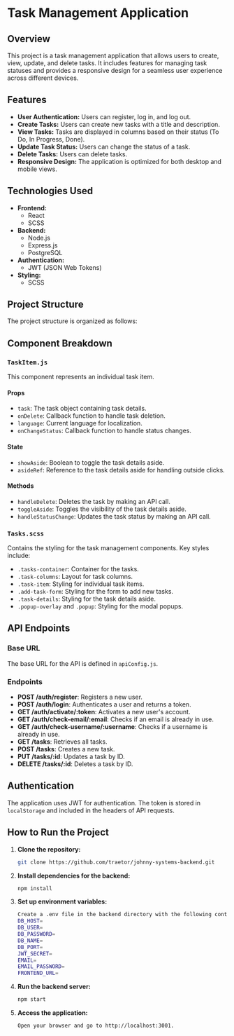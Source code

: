 # Task Management Application

## Overview

This project is a task management application that allows users to create, view, update, and delete tasks. It includes features for managing task statuses and provides a responsive design for a seamless user experience across different devices.

## Features

- **User Authentication:** Users can register, log in, and log out.
- **Create Tasks:** Users can create new tasks with a title and description.
- **View Tasks:** Tasks are displayed in columns based on their status (To Do, In Progress, Done).
- **Update Task Status:** Users can change the status of a task.
- **Delete Tasks:** Users can delete tasks.
- **Responsive Design:** The application is optimized for both desktop and mobile views.

## Technologies Used

- **Frontend:**
  - React
  - SCSS
- **Backend:**
  - Node.js
  - Express.js
  - PostgreSQL
- **Authentication:**
  - JWT (JSON Web Tokens)
- **Styling:**
  - SCSS

## Project Structure

The project structure is organized as follows:


## Component Breakdown

### `TaskItem.js`

This component represents an individual task item.

#### Props
- `task`: The task object containing task details.
- `onDelete`: Callback function to handle task deletion.
- `language`: Current language for localization.
- `onChangeStatus`: Callback function to handle status changes.

#### State
- `showAside`: Boolean to toggle the task details aside.
- `asideRef`: Reference to the task details aside for handling outside clicks.

#### Methods
- `handleDelete`: Deletes the task by making an API call.
- `toggleAside`: Toggles the visibility of the task details aside.
- `handleStatusChange`: Updates the task status by making an API call.

### `Tasks.scss`

Contains the styling for the task management components. Key styles include:

- `.tasks-container`: Container for the tasks.
- `.task-columns`: Layout for task columns.
- `.task-item`: Styling for individual task items.
- `.add-task-form`: Styling for the form to add new tasks.
- `.task-details`: Styling for the task details aside.
- `.popup-overlay` and `.popup`: Styling for the modal popups.

## API Endpoints

### Base URL

The base URL for the API is defined in `apiConfig.js`.

### Endpoints

- **POST /auth/register**: Registers a new user.
- **POST /auth/login**: Authenticates a user and returns a token.
- **GET /auth/activate/:token**: Activates a new user's account.
- **GET /auth/check-email/:email**: Checks if an email is already in use.
- **GET /auth/check-username/:username**: Checks if a username is already in use.
- **GET /tasks**: Retrieves all tasks.
- **POST /tasks**: Creates a new task.
- **PUT /tasks/:id**: Updates a task by ID.
- **DELETE /tasks/:id**: Deletes a task by ID.

## Authentication

The application uses JWT for authentication. The token is stored in `localStorage` and included in the headers of API requests.

## How to Run the Project

1. **Clone the repository:**
   ```sh
   git clone https://github.com/traetor/johnny-systems-backend.git

2. **Install dependencies for the backend:**
   ```sh
   npm install

3. **Set up environment variables:**
   ```sh
   Create a .env file in the backend directory with the following content
   DB_HOST=
   DB_USER=
   DB_PASSWORD=
   DB_NAME=
   DB_PORT=
   JWT_SECRET=
   EMAIL=
   EMAIL_PASSWORD=
   FRONTEND_URL=

4. **Run the backend server:**
   ```sh
   npm start

5. **Access the application:**
   ```sh
   Open your browser and go to http://localhost:3001.
